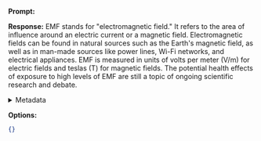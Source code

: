 **Prompt:**


**Response:**
EMF stands for "electromagnetic field." It refers to the area of influence around an electric current or a magnetic field. Electromagnetic fields can be found in natural sources such as the Earth's magnetic field, as well as in man-made sources like power lines, Wi-Fi networks, and electrical appliances. EMF is measured in units of volts per meter (V/m) for electric fields and teslas (T) for magnetic fields. The potential health effects of exposure to high levels of EMF are still a topic of ongoing scientific research and debate.

<details><summary>Metadata</summary>

- Duration: 3815 ms
- Datetime: 2023-09-01T20:54:27.243438
- Model: gpt-3.5-turbo-0613

</details>

**Options:**
```json
{}
```

